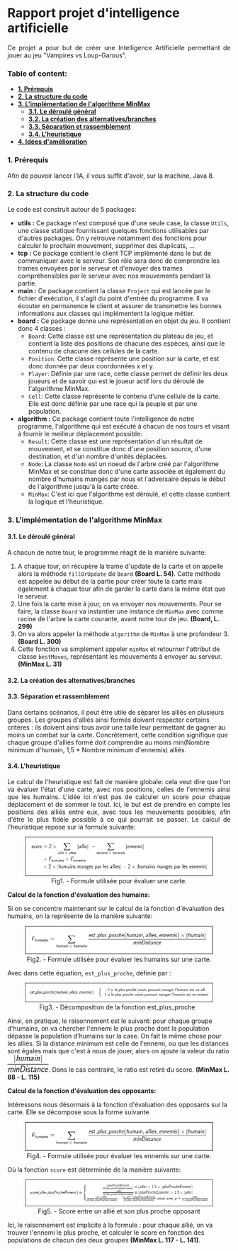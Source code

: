# Rapport projet d'intelligence artificielle 

<p align="justify">Ce projet a pour but de créer une Intelligence Artificielle permettant de jouer au jeu "Vampires vs Loup-Garous".</p>

### Table of content: 
+ **[1. Prérequis](#prerequisites)**
+ **[2. La structure du code](#code_structure)**
+ **[3. L'implémentation de l'algorithme MinMax](#alg_implementation)**
  + **[3.1. Le déroulé général](#general_behavior)**
  + **[3.2. La création des alternatives/branches](#branches)**
  + **[3.3. Séparation et rassemblement](#split_merge)**
  + **[3.4. L'heuristique](#heuristic)**
+ **[4. Idées d'amélioration](#next_steps)**

### 1. Prérequis  <a name="prerequisites"></a>

<p align="justify">Afin de pouvoir lancer l'IA, il vous suffit d'avoir, sur la machine, Java 8.</p>

### 2. La structure du code <a name="code_structure"></a>

<p align="justify">Le code est construit autour de 5 packages:

- **utils :** Ce package n'est composé que d'une seule case, la classe `Utils`, une classe statique fournissant quelques fonctions utilisables par d'autres packages. On y retrouve notamment des fonctions pour calculer le prochain mouvement, supprimer des duplicats, ...
- **tcp :** Ce package contient le client TCP implémenté dans le but de communiquer avec le serveur. Son rôle sera donc de comprendre les trames envoyées par le serveur et d'envoyer des trames compréhensibles par le serveur avec nos mouvements pendant la partie.
- **main :** Ce package contient la classe `Project` qui est lancée par le fichier d'exécution, il s'agit du point d'entrée du programme. Il va écouter en permanence le client et assurer de transmettre les bonnes informations aux classes qui implémentent la logique métier.
- **board :** Ce package donne une représentation en objet du jeu. Il contient donc 4 classes : 
  - `Board`: Cette classe est une représentation du plateau de jeu, et contient la liste des positions de chacune des espèces, ainsi que le contenu de chacune des cellules de la carte.
  - `Position`: Cette classe représente une position sur la carte, et est donc donnée par deux coordonnées x et y.
  - `Player`: Définie par une race, cette classe permet de définir les deux joueurs et de savoir qui est le joueur actif lors du déroulé de l'algorithme MinMax.
  - `Cell`: Cette classe représente le contenu d'une cellule de la carte. Elle est donc définie par une race qui la peuple et par une population.
- **algorithm :** Ce package contient toute l'intelligence de notre programme, l'algorithme qui est exécuté à chacun de nos tours et visant à fournir le meilleur déplacement possible:
  - `Result`: Cette classe est une représentation d'un résultat de mouvement, et se constitue donc d'une position source, d'une destination, et d'un nombre d'unités déplacées.
  - `Node`: La classe `Node` est un noeud de l'arbre créé par l'algorithme MinMax et se constitue donc d'une carte associée et également du nombre d'humains mangés par nous et l'adversaire depuis le début de l'algorithme jusqu'à la carte créée.
  - `MinMax`: C'est ici que l'algorithme est déroulé, et cette classe contient la logique et l'heuristique. </p>
  
### 3. L'implémentation de l'algorithme MinMax <a name="alg_implementation"></a>

#### 3.1. Le déroulé général <a name="general_behavior"></a>

<p align="justify">A chacun de notre tour, le programme réagit de la manière suivante:

1. A chaque tour, on récupère la trame d'update de la carte et on appelle alors la méthode `fillOrUpdate` de `Board` **(Board L. 54)**. Cette méthode est appelée au début de la partie pour créer toute la carte mais également à chaque tour afin de garder la carte dans la même état que le serveur.
2. Une fois la carte mise à jour, on va envoyer nos mouvements. Pour se faire, la classe `Board` va instantier une instance de `MinMax` avec comme racine de l'arbre la carte courante, avant notre tour de jeu. **(Board, L. 299)**
3. On va alors appeler la méthode `algorithm` de `MinMax` à une profondeur 3. **(Board L. 300)**
4. Cette fonction va simplement appeler `minMax` et retourner l'attribut de classe `bestMoves`, représentant les mouvements à envoyer au serveur. **(MinMax L. 31)**
</p>

#### 3.2. La création des alternatives/branches <a name="branches"></a>

#### 3.3. Séparation et rassemblement <a name="split_merge"></a>

Dans certains scénarios, il peut être utile de séparer les alliés en plusieurs groupes. Les groupes d'alliés ainsi formés doivent respecter certains critères : ils doivent ainsi tous avoir une taille leur permettant de gagner au moins un combat sur la carte. Concrètement, cette condition signifique que chaque groupe d'alliés formé doit comprendre au moins min(Nombre minimum d'humain, 1,5 * Nombre minimum d'ennemis) alliés.


#### 3.4. L'heuristique <a name="heuristic"></a>

<p align="justify">Le calcul de l'heuristique est fait de manière globale: cela veut dire que l'on va évaluer l'état d'une carte, avec nos positions, celles de l'ennemis ainsi que les humains. L'idée ici n'est pas de calculer un score pour chaque déplacement et de sommer le tout. Ici, le but est de prendre en compte les positions des alliés entre eux, avec tous les mouvements possibles, afin d'être le plus fidèle possible à ce qui pourrait se passer. Le calcul de l'heuristique repose sur la formule suivante:</p>

<figure>
  <p align="center">
    <img src="./report/heuristic_full.png"/>
    <br>Fig1. - Formule utilisée pour évaluer une carte.
  </p>
</figure>

**Calcul de la fonction d'évaluation des humains:**

Si on se concentre maintenant sur le calcul de la fonction d'évaluation des humains, on la représente de la manière suivante:

<figure>
  <p align="center">
    <img src="./report/heuristic_humans.png"/>
    <br>Fig2. - Formule utilisée pour évaluer les humains sur une carte.
  </p>
</figure>

Avec dans cette équation, `est_plus_proche`, définie par : 

<figure>
  <p align="center">
    <img src="./report/is_nearest.png"/>
    <br>Fig3. - Décomposition de la fonction est_plus_proche
  </p>
</figure>

Ainsi, en pratique, le raisonnement est le suivant: pour chaque groupe d'humains, on va chercher l'ennemi le plus proche dont la population dépasse la population d'humains sur la case. On fait la même chose pour les alliés. Si la distance minimum est celle de l'ennemi, ou que les distances sont égales mais que c'est à nous de jouer, alors on ajoute la valeur du ratio ![human ratio](./report/human_ratio.png "Nombre d'humains / distance minimale"). Dans le cas contraire, le ratio est retiré du score. **(MinMax L. 88 - L. 115)**

**Calcul de la fonction d'évaluation des opposants:**

Intéressons nous désormais à la fonction d'évaluation des opposants sur la carte. Elle se décompose sous la forme suivante

<figure>
  <p align="center">
    <img src="./report/heuristic_humans.png"/>
    <br>Fig4. - Formule utilisée pour évaluer les ennemis sur une carte.
  </p>
</figure>

Où la fonction `score` est déterminée de la manière suivante:

<figure>
  <p align="center">
    <img src="./report/score_ennemi_allie.png"/>
    <br>Fig5. - Score entre un allié et son plus proche opposant
  </p>
</figure>

Ici, le raisonnement est implicite à la formule : pour chaque allié, on va trouver l'ennemi le plus proche, et calculer le score en fonction des populations de chacun des deux groupes **(MinMax L. 117 - L. 141)**.